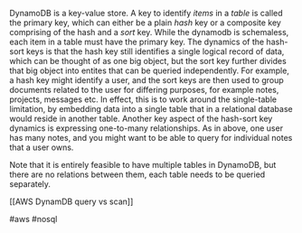 DynamoDB is a key-value store. A key to identify *items* in a *table* is called the primary key, which can either be a plain *hash* key  or a composite key comprising of the hash and a *sort* key. While the dynamodb is schemaless, each item in a table must have the primary key.
The dynamics of the hash-sort keys is that the hash key still identifies a single logical record of data, which can be thought of as one big object, but the sort key further divides that big object into entites that can be queried independently. For example, a hash key might identify a user, and the sort keys are then used to group documents related to the user for differing purposes, for example notes, projects, messages etc. In effect, this is to work around the single-table limitation, by embedding data into a single table that in a relational database would reside in another table.
Another key aspect of the hash-sort key dynamics is expressing one-to-many relationships. As in above, one user has many notes, and you might want to be able to query for individual notes that a user owns.

Note that it is entirely feasible to have multiple tables in DynamoDB, but there are no relations between them, each table needs to be queried separately.

[[AWS DynamDB query vs scan]]

#aws #nosql